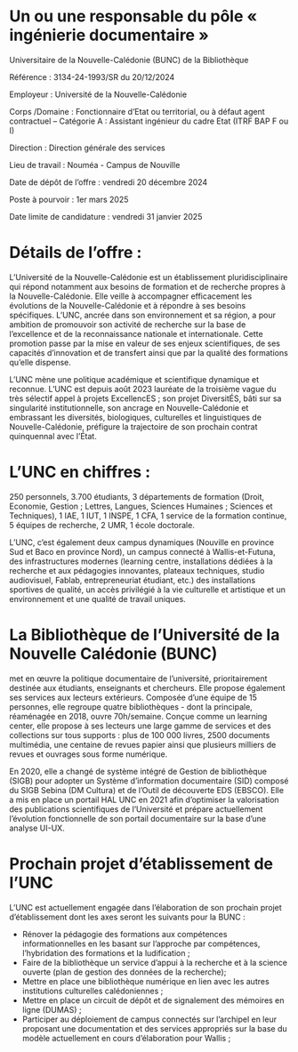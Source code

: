 # Un ou une responsable du pôle « ingénierie documentaire »

Universitaire de la Nouvelle-Calédonie (BUNC) de la Bibliothèque

Référence : 3134-24-1993/SR du 20/12/2024

Employeur : Université de la Nouvelle-Calédonie

Corps /Domaine : Fonctionnaire d’Etat ou territorial, ou à défaut agent contractuel – Catégorie A : Assistant ingénieur du cadre Etat (ITRF BAP F ou I)

Direction : Direction générale des services

Lieu de travail : Nouméa - Campus de Nouville

Date de dépôt de l’offre : vendredi 20 décembre 2024

Poste à pourvoir : 1er mars 2025

Date limite de candidature : vendredi 31 janvier 2025

# Détails de l’offre :

L’Université de la Nouvelle-Calédonie est un établissement pluridisciplinaire qui répond notamment aux besoins de formation et de recherche propres à la Nouvelle-Calédonie. Elle veille à accompagner efficacement les évolutions de la Nouvelle-Calédonie et à répondre à ses besoins spécifiques. L’UNC, ancrée dans son environnement et sa région, a pour ambition de promouvoir son activité de recherche sur la base de l’excellence et de la reconnaissance nationale et internationale. Cette promotion passe par la mise en valeur de ses enjeux scientifiques, de ses capacités d’innovation et de transfert ainsi que par la qualité des formations qu’elle dispense.

L’UNC mène une politique académique et scientifique dynamique et reconnue. L’UNC est depuis août 2023 lauréate de la troisième vague du très sélectif appel à projets ExcellencES ; son projet DiversitÉS, bâti sur sa singularité institutionnelle, son ancrage en Nouvelle-Calédonie et embrassant les diversités, biologiques, culturelles et linguistiques de Nouvelle-Calédonie, préfigure la trajectoire de son prochain contrat quinquennal avec l’État.

# L’UNC en chiffres :

250 personnels, 3.700 étudiants, 3 départements de formation (Droit, Economie, Gestion ; Lettres, Langues, Sciences Humaines ; Sciences et Techniques), 1 IAE, 1 IUT, 1 INSPE, 1 CFA, 1 service de la formation continue, 5 équipes de recherche, 2 UMR, 1 école doctorale.

L’UNC, c’est également deux campus dynamiques (Nouville en province Sud et Baco en province Nord), un campus connecté à Wallis-et-Futuna, des infrastructures modernes (learning centre, installations dédiées à la recherche et aux pédagogies innovantes, plateaux techniques, studio audiovisuel, Fablab, entrepreneuriat étudiant, etc.) des installations sportives de qualité, un accès privilégié à la vie culturelle et artistique et un environnement et une qualité de travail uniques.

# La Bibliothèque de l’Université de la Nouvelle Calédonie (BUNC)

met en œuvre la politique documentaire de l’université, prioritairement destinée aux étudiants, enseignants et chercheurs. Elle propose également ses services aux lecteurs extérieurs. Composée d’une équipe de 15 personnes, elle regroupe quatre bibliothèques - dont la principale, réaménagée en 2018, ouvre 70h/semaine. Conçue comme un learning center, elle propose à ses lecteurs une large gamme de services et des collections sur tous supports : plus de 100 000 livres, 2500 documents multimédia, une centaine de revues papier ainsi que plusieurs milliers de revues et ouvrages sous forme numérique.

En 2020, elle a changé de système intégré de Gestion de bibliothèque (SIGB) pour adopter un Système d’information documentaire (SID) composé du SIGB Sebina (DM Cultura) et de l’Outil de découverte EDS (EBSCO). Elle a mis en place un portail HAL UNC en 2021 afin d’optimiser la valorisation des publications scientifiques de l’Université et prépare actuellement l’évolution fonctionnelle de son portail documentaire sur la base d’une analyse UI-UX.

# Prochain projet d’établissement de l’UNC

L’UNC est actuellement engagée dans l’élaboration de son prochain projet d’établissement dont les axes seront les suivants pour la BUNC :

- Rénover la pédagogie des formations aux compétences informationnelles en les basant sur l’approche par compétences, l’hybridation des formations et la ludification ;
- Faire de la bibliothèque un service d’appui à la recherche et à la science ouverte (plan de gestion des données de la recherche);
- Mettre en place une bibliothèque numérique en lien avec les autres institutions culturelles calédoniennes ;
- Mettre en place un circuit de dépôt et de signalement des mémoires en ligne (DUMAS) ;
- Participer au déploiement de campus connectés sur l’archipel en leur proposant une documentation et des services appropriés sur la base du modèle actuellement en cours d’élaboration pour Wallis ;